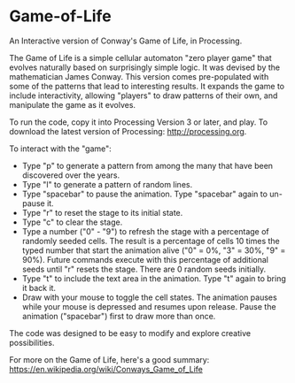 # Game-of-Life
An Interactive version of Conway's Game of Life, in Processing.

The Game of Life is a simple cellular automaton "zero player game" that evolves naturally based on surprisingly simple logic.  It was devised by the mathematician James Conway.  This version comes pre-populated with some of the patterns that lead to interesting results.  It expands the game to include interactivity, allowing "players" to draw patterns of their own, and manipulate the game as it evolves.

To run the code, copy it into Processing Version 3 or later, and play.  To download the latest version of Processing: http://processing.org.

To interact with the "game":

- Type "p" to generate a pattern from among the many that have been discovered over the years.
- Type "l" to generate a pattern of random lines.
- Type "spacebar" to pause the animation. Type "spacebar" again to un-pause it.
- Type "r" to reset the stage to its initial state.
- Type "c" to clear the stage.
- Type a number ("0" - "9") to refresh the stage with a percentage of randomly seeded cells.  The result is a percentage of cells 10 times the typed number that start the animation alive ("0" = 0%, "3" = 30%, "9" = 90%).  Future commands execute with this percentage of additional seeds until "r" resets the stage. There are 0 random seeds initially.
- Type "t" to include the text area in the animation.  Type "t" again to bring it back it.
- Draw with your mouse to toggle the cell states.  The animation pauses while your mouse is depressed and resumes upon release.  Pause the animation ("spacebar") first to draw more than once.

The code was designed to be easy to modify and explore creative possibilities.

For more on the Game of Life, here's a good summary:
https://en.wikipedia.org/wiki/Conways_Game_of_Life
